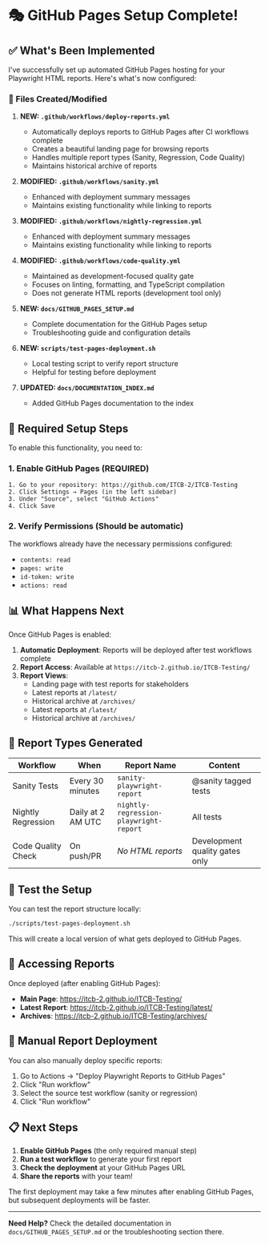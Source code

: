 # 🎭 GitHub Pages Setup Complete!

## ✅ What's Been Implemented

I've successfully set up automated GitHub Pages hosting for your Playwright HTML reports. Here's what's now configured:

### 📁 Files Created/Modified

1. **NEW: `.github/workflows/deploy-reports.yml`**
   - Automatically deploys reports to GitHub Pages after CI workflows complete
   - Creates a beautiful landing page for browsing reports
   - Handles multiple report types (Sanity, Regression, Code Quality)
   - Maintains historical archive of reports

2. **MODIFIED: `.github/workflows/sanity.yml`**
   - Enhanced with deployment summary messages
   - Maintains existing functionality while linking to reports

3. **MODIFIED: `.github/workflows/nightly-regression.yml`**
   - Enhanced with deployment summary messages
   - Maintains existing functionality while linking to reports

4. **MODIFIED: `.github/workflows/code-quality.yml`**
   - Maintained as development-focused quality gate
   - Focuses on linting, formatting, and TypeScript compilation
   - Does not generate HTML reports (development tool only)

5. **NEW: `docs/GITHUB_PAGES_SETUP.md`**
   - Complete documentation for the GitHub Pages setup
   - Troubleshooting guide and configuration details

6. **NEW: `scripts/test-pages-deployment.sh`**
   - Local testing script to verify report structure
   - Helpful for testing before deployment

7. **UPDATED: `docs/DOCUMENTATION_INDEX.md`**
   - Added GitHub Pages documentation to the index

## 🚀 Required Setup Steps

To enable this functionality, you need to:

### 1. Enable GitHub Pages (REQUIRED)

```
1. Go to your repository: https://github.com/ITCB-2/ITCB-Testing
2. Click Settings → Pages (in the left sidebar)
3. Under "Source", select "GitHub Actions"
4. Click Save
```

### 2. Verify Permissions (Should be automatic)

The workflows already have the necessary permissions configured:

- `contents: read`
- `pages: write`
- `id-token: write`
- `actions: read`

## 📊 What Happens Next

Once GitHub Pages is enabled:

1. **Automatic Deployment**: Reports will be deployed after test workflows complete
2. **Report Access**: Available at `https://itcb-2.github.io/ITCB-Testing/`
3. **Report Views**:
   - Landing page with test reports for stakeholders
   - Latest reports at `/latest/`
   - Historical archive at `/archives/`
   - Latest reports at `/latest/`
   - Historical archive at `/archives/`

## 🎯 Report Types Generated

| **Workflow**       | **When**          | **Report Name**                        | **Content**                    |
| ------------------ | ----------------- | -------------------------------------- | ------------------------------ |
| Sanity Tests       | Every 30 minutes  | `sanity-playwright-report`             | @sanity tagged tests           |
| Nightly Regression | Daily at 2 AM UTC | `nightly-regression-playwright-report` | All tests                      |
| Code Quality Check | On push/PR        | _No HTML reports_                      | Development quality gates only |

## 🧪 Test the Setup

You can test the report structure locally:

```bash
./scripts/test-pages-deployment.sh
```

This will create a local version of what gets deployed to GitHub Pages.

## 📱 Accessing Reports

Once deployed (after enabling GitHub Pages):

- **Main Page**: https://itcb-2.github.io/ITCB-Testing/
- **Latest Report**: https://itcb-2.github.io/ITCB-Testing/latest/
- **Archives**: https://itcb-2.github.io/ITCB-Testing/archives/

## 🔧 Manual Report Deployment

You can also manually deploy specific reports:

1. Go to Actions → "Deploy Playwright Reports to GitHub Pages"
2. Click "Run workflow"
3. Select the source test workflow (sanity or regression)
4. Click "Run workflow"

## 📋 Next Steps

1. **Enable GitHub Pages** (the only required manual step)
2. **Run a test workflow** to generate your first report
3. **Check the deployment** at your GitHub Pages URL
4. **Share the reports** with your team!

The first deployment may take a few minutes after enabling GitHub Pages, but subsequent deployments will be faster.

---

**Need Help?** Check the detailed documentation in `docs/GITHUB_PAGES_SETUP.md` or the troubleshooting section there.
